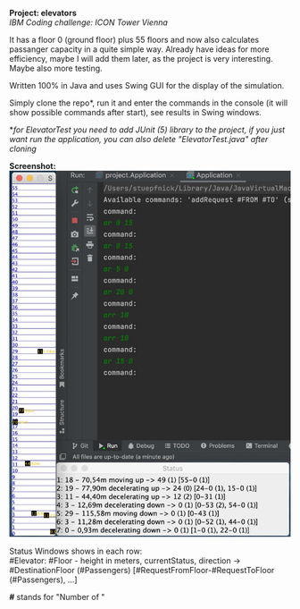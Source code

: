 **Project: elevators** <br>
*IBM Coding challenge: ICON Tower Vienna*

It has a floor 0 (ground floor) plus 55 floors and now also calculates passanger capacity in a quite simple way. Already have ideas for more efficiency, maybe I will add them later, as the project is very interesting. Maybe also more testing.

Written 100% in Java and uses Swing GUI for the display of the simulation.

Simply clone the repo*, run it and enter the commands in the console (it will show possible commands after start), see results in Swing windows.<br>

**for ElevatorTest you need to add JUnit (5) library to the project, if you just want run the application, you can also delete "ElevatorTest.java" after cloning*
  
**Screenshot:**<br>
<img src="elevators_screenshot.jpg" width="538">

Status Windows shows in each row: <br>
#Elevator: #Floor - height in meters, currentStatus, direction -> #DestinationFloor (#Passengers) [#RequestFromFloor-#RequestToFloor (#Passengers), …]

**#** stands for "Number of "
